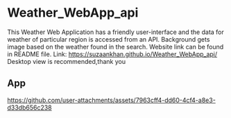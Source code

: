 # Weather_WebApp_api
This Weather Web Application has a friendly user-interface and the data for weather of particular region is accessed from an API. Background gets image based on the weather found in the search. Website link can be found in README file.
Link: https://suzaankhan.github.io/Weather_WebApp_api/
Desktop view is recommended,thank you

## App
https://github.com/user-attachments/assets/7963cff4-dd60-4cf4-a8e3-d33db656c238
